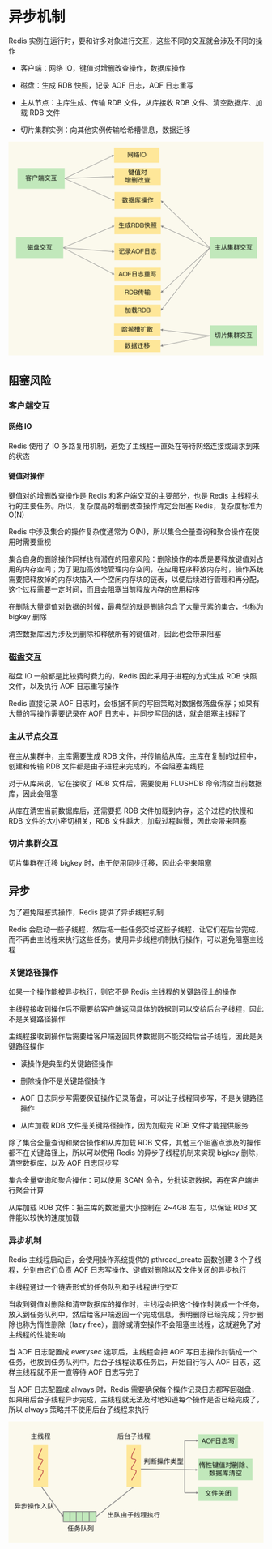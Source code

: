 # 异步机制

Redis 实例在运行时，要和许多对象进行交互，这些不同的交互就会涉及不同的操作

- 客户端：网络 IO，键值对增删改查操作，数据库操作

- 磁盘：生成 RDB 快照，记录 AOF 日志，AOF 日志重写

- 主从节点：主库生成、传输 RDB 文件，从库接收 RDB 文件、清空数据库、加载 RDB 文件

- 切片集群实例：向其他实例传输哈希槽信息，数据迁移

![](../../Picture/Database/Redis/async/01.png)

## 阻塞风险

### 客户端交互

#### 网络 IO

Redis 使用了 IO 多路复用机制，避免了主线程一直处在等待网络连接或请求到来的状态

#### 键值对操作

键值对的增删改查操作是 Redis 和客户端交互的主要部分，也是 Redis 主线程执行的主要任务。所以，复杂度高的增删改查操作肯定会阻塞 Redis，复杂度标准为 O(N)

Redis 中涉及集合的操作复杂度通常为 O(N)，所以集合全量查询和聚合操作在使用时需要重视

集合自身的删除操作同样也有潜在的阻塞风险：删除操作的本质是要释放键值对占用的内存空间；为了更加高效地管理内存空间，在应用程序释放内存时，操作系统需要把释放掉的内存块插入一个空闲内存块的链表，以便后续进行管理和再分配，这个过程需要一定时间，而且会阻塞当前释放内存的应用程序

在删除大量键值对数据的时候，最典型的就是删除包含了大量元素的集合，也称为 bigkey 删除

清空数据库因为涉及到删除和释放所有的键值对，因此也会带来阻塞

### 磁盘交互

磁盘 IO 一般都是比较费时费力的，Redis 因此采用子进程的方式生成 RDB 快照文件，以及执行 AOF 日志重写操作

Redis 直接记录 AOF 日志时，会根据不同的写回策略对数据做落盘保存；如果有大量的写操作需要记录在 AOF 日志中，并同步写回的话，就会阻塞主线程了

### 主从节点交互

在主从集群中，主库需要生成 RDB 文件，并传输给从库。主库在复制的过程中，创建和传输 RDB 文件都是由子进程来完成的，不会阻塞主线程

对于从库来说，它在接收了 RDB 文件后，需要使用 FLUSHDB 命令清空当前数据库，因此会阻塞

从库在清空当前数据库后，还需要把 RDB 文件加载到内存，这个过程的快慢和 RDB 文件的大小密切相关，RDB 文件越大，加载过程越慢，因此会带来阻塞

### 切片集群交互

切片集群在迁移 bigkey 时，由于使用同步迁移，因此会带来阻塞

## 异步

为了避免阻塞式操作，Redis 提供了异步线程机制

Redis 会启动一些子线程，然后把一些任务交给这些子线程，让它们在后台完成，而不再由主线程来执行这些任务。使用异步线程机制执行操作，可以避免阻塞主线程

### 关键路径操作

如果一个操作能被异步执行，则它不是 Redis 主线程的关键路径上的操作

主线程接收到操作后不需要给客户端返回具体的数据则可以交给后台子线程，因此不是关键路径操作

主线程接收到操作后需要给客户端返回具体数据则不能交给后台子线程，因此是关键路径操作

- 读操作是典型的关键路径操作

- 删除操作不是关键路径操作

- AOF 日志同步写需要保证操作记录落盘，可以让子线程同步写，不是关键路径操作

- 从库加载 RDB 文件是关键路径操作，因为加载完 RDB 文件才能提供服务

除了集合全量查询和聚合操作和从库加载 RDB 文件，其他三个阻塞点涉及的操作都不在关键路径上，所以可以使用 Redis 的异步子线程机制来实现 bigkey 删除，清空数据库，以及 AOF 日志同步写

集合全量查询和聚合操作：可以使用 SCAN 命令，分批读取数据，再在客户端进行聚合计算

从库加载 RDB 文件：把主库的数据量大小控制在 2~4GB 左右，以保证 RDB 文件能以较快的速度加载

### 异步机制

Redis 主线程启动后，会使用操作系统提供的 pthread_create 函数创建 3 个子线程，分别由它们负责 AOF 日志写操作、键值对删除以及文件关闭的异步执行

主线程通过一个链表形式的任务队列和子线程进行交互

当收到键值对删除和清空数据库的操作时，主线程会把这个操作封装成一个任务，放入到任务队列中，然后给客户端返回一个完成信息，表明删除已经完成；异步删除也称为惰性删除（lazy free），删除或清空操作不会阻塞主线程，这就避免了对主线程的性能影响

当 AOF 日志配置成 everysec 选项后，主线程会把 AOF 写日志操作封装成一个任务，也放到任务队列中。后台子线程读取任务后，开始自行写入 AOF 日志，这样主线程就不用一直等待 AOF 日志写完了

当 AOF 日志配置成 always 时，Redis 需要确保每个操作记录日志都写回磁盘，如果用后台子线程异步完成，主线程就无法及时地知道每个操作是否已经完成了，所以 always 策略并不使用后台子线程来执行

![](../../Picture/Database/Redis/async/02.png)